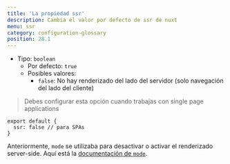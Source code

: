 ```yaml
---
title: 'La propiedad ssr'
description: Cambia el valor por defecto de ssr de nuxt
menu: ssr
category: configuration-glossary
position: 28.1
---
```


- Tipo: `boolean`
  - Por defecto: `true`
  - Posibles valores:
    - `false`: No hay renderizado del lado del servidor (solo navegación del lado del cliente)

> Debes configurar esta opción cuando trabajas con single page applications

```js{}[nuxt.config.js]
export default {
  ssr: false // para SPAs
}
```

<base-alert type="next">

Anteriormente, `mode` se utilizaba para desactivar o activar el renderizado server-side. Aquí está la [documentación de `mode`](/docs/2.x/configuration-glossary/configuration-mode).

</base-alert>
